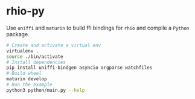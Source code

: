 # rhio-py

Use `uniffi` and `maturin` to build ffi bindings for `rhio` and compile a `Python` package.

```bash
# Create and activate a virtual env
virtualenv .
source ./bin/activate
# Install dependencies
pip install uniffi-bindgen asyncio argparse watchfiles
# Build wheel
maturin develop
# Run the example
python3 python/main.py --help
```
